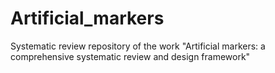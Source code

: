 # Artificial_markers
Systematic review repository of the work "Artificial markers: a comprehensive systematic review and design framework"
